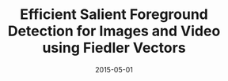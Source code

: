 ---
title: 'Efficient Salient Foreground Detection for Images and Video using Fiedler Vectors'
collection: publications
permalink: /publication/saliency-fiedler
date: 2015-05-01
venue: 'Eurographics Workshop on Intelligent Cinematography and Editing'
city: 'Zurich'
state: 'Switzerland'
teaser:
thumbnail: 'saliency-fiedler.png'
authors: "Federico Perazzi, Olga Sorkine-Hornung, Alexander Sorkine-Hornung"
bibtex: saliency-fiedler.txt
uri: saliency-fiedler.pdf
arxiv:
project: http://graphics.ethz.ch/~perazzif/saliency_fiedler/index.html
source: https://graphics.ethz.ch/~perazzif/saliency_fiedler/files/saliency_fiedler.txt
data:
---